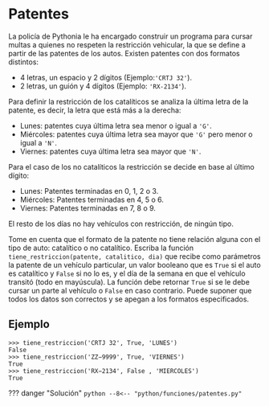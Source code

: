 # Patentes

La policía de Pythonia le ha encargado construir un programa para cursar multas a quienes no respeten la restricción vehicular, la que se define a partir de las patentes de los autos. Existen patentes con dos formatos distintos:

- 4 letras, un espacio y 2 dígitos (Ejemplo:`'CRTJ 32'`).
- 2 letras, un guión y 4 dígitos (Ejemplo: `'RX-2134'`).

Para definir la restricción de los catalíticos se analiza la última letra de la patente, es decir, la letra
que está más a la derecha:

- Lunes: patentes cuya última letra sea menor o igual a `'G'`.
- Miércoles: patentes cuya última letra sea mayor que `'G'` pero menor o igual a `'N'`.
- Viernes: patentes cuya última letra sea mayor que `'N'`.

Para el caso de los no catalíticos la restricción se decide en base al último dígito:

- Lunes: Patentes terminadas en 0, 1, 2 o 3.
- Miércoles: Patentes terminadas en 4, 5 o 6.
- Viernes: Patentes terminadas en 7, 8 o 9.

El resto de los días no hay vehículos con restricción, de ningún tipo. 

Tome en cuenta que el formato de la patente no tiene relación alguna con el tipo de auto: catalítico o no catalítico.
Escriba la función `tiene_restriccion(patente, catalitico, dia)` que recibe como parámetros la patente de un vehículo particular, un valor booleano que es `True` si el auto es catalítico y `False` si no lo es, y el día de la semana en que el vehículo transitó (todo en mayúscula). La función debe retornar `True` si se le debe cursar un parte al vehículo o `False` en caso contrario. Puede suponer que todos los datos son correctos y se apegan a los formatos especificados.

## Ejemplo

```
>>> tiene_restriccion('CRTJ 32', True, 'LUNES') 
False
>>> tiene_restriccion('ZZ−9999', True, 'VIERNES') 
True
>>> tiene_restriccion('RX−2134', False , 'MIERCOLES') 
True
```

??? danger "Solución"
    ```python
    --8<-- "python/funciones/patentes.py"
    ```